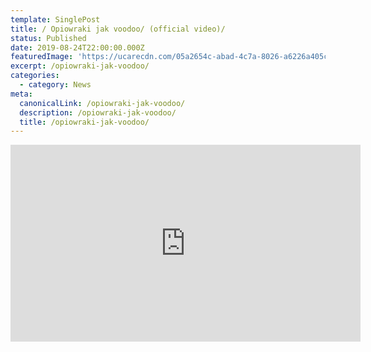 ```yaml
---
template: SinglePost
title: / Opiowraki jak voodoo/ (official video)/
status: Published
date: 2019-08-24T22:00:00.000Z
featuredImage: 'https://ucarecdn.com/05a2654c-abad-4c7a-8026-a6226a405c0e/'
excerpt: /opiowraki-jak-voodoo/
categories:
  - category: News
meta:
  canonicalLink: /opiowraki-jak-voodoo/
  description: /opiowraki-jak-voodoo/
  title: /opiowraki-jak-voodoo/
---
```

>

<iframe width="560" height="315" src="https://www.youtube.com/embed/oZt2bIaqzVI" frameborder="0" allow="accelerometer; autoplay; encrypted-media; gyroscope; picture-in-picture" allowfullscreen></iframe>
